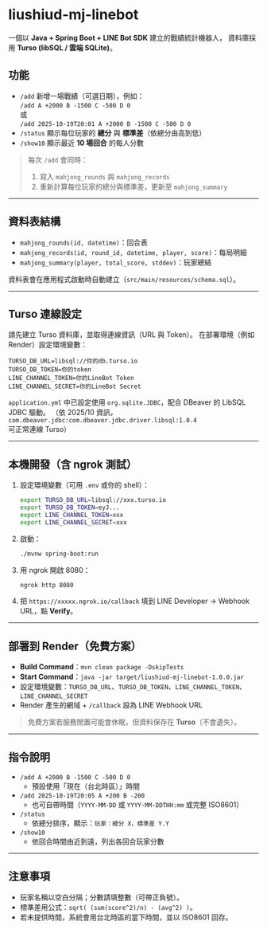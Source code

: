 # liushiud-mj-linebot

一個以 **Java + Spring Boot + LINE Bot SDK** 建立的戰績統計機器人，
資料庫採用 **Turso (libSQL / 雲端 SQLite)**。

## 功能
- `/add` 新增一場戰績（可選日期），例如：  
  `/add A +2000 B -1500 C -500 D 0`  
  或  
  `/add 2025-10-19T20:01 A +2000 B -1500 C -500 D 0`
- `/status` 顯示每位玩家的 **總分** 與 **標準差**（依總分由高到低）
- `/show10` 顯示最近 **10 場回合** 的每人分數

> 每次 `/add` 會同時：  
> 1. 寫入 `mahjong_rounds` 與 `mahjong_records`  
> 2. 重新計算每位玩家的總分與標準差，更新至 `mahjong_summary`

---

## 資料表結構

- `mahjong_rounds(id, datetime)`：回合表
- `mahjong_records(id, round_id, datetime, player, score)`：每局明細
- `mahjong_summary(player, total_score, stddev)`：玩家總結

資料表會在應用程式啟動時自動建立（`src/main/resources/schema.sql`）。

---

## Turso 連線設定

請先建立 Turso 資料庫，並取得連線資訊（URL 與 Token）。
在部署環境（例如 Render）設定環境變數：

```
TURSO_DB_URL=libsql://你的db.turso.io
TURSO_DB_TOKEN=你的token
LINE_CHANNEL_TOKEN=你的LineBot Token
LINE_CHANNEL_SECRET=你的LineBot Secret
```

`application.yml` 中已設定使用 `org.sqlite.JDBC`，配合 DBeaver 的 LibSQL JDBC 驅動。
（依 2025/10 資訊，`com.dbeaver.jdbc:com.dbeaver.jdbc.driver.libsql:1.0.4` 可正常連線 Turso）

---

## 本機開發（含 ngrok 測試）

1. 設定環境變數（可用 `.env` 或你的 shell）：
   ```bash
   export TURSO_DB_URL=libsql://xxx.turso.io
   export TURSO_DB_TOKEN=eyJ...
   export LINE_CHANNEL_TOKEN=xxx
   export LINE_CHANNEL_SECRET=xxx
   ```
2. 啟動：
   ```bash
   ./mvnw spring-boot:run
   ```
3. 用 ngrok 開啟 8080：
   ```bash
   ngrok http 8080
   ```
4. 把 `https://xxxxx.ngrok.io/callback` 填到 LINE Developer → Webhook URL，點 **Verify**。

---

## 部署到 Render（免費方案）

- **Build Command**：`mvn clean package -DskipTests`
- **Start Command**：`java -jar target/liushiud-mj-linebot-1.0.0.jar`
- 設定環境變數：`TURSO_DB_URL`、`TURSO_DB_TOKEN`、`LINE_CHANNEL_TOKEN`、`LINE_CHANNEL_SECRET`
- Render 產生的網域 + `/callback` 設為 LINE Webhook URL

> 免費方案若服務閒置可能會休眠，但資料保存在 **Turso**（不會遺失）。

---

## 指令說明

- `/add A +2000 B -1500 C -500 D 0`
  - 預設使用「現在（台北時區）」時間
- `/add 2025-10-19T20:05 A +200 B -200`
  - 也可自帶時間（`YYYY-MM-DD` 或 `YYYY-MM-DDTHH:mm` 或完整 ISO8601）
- `/status`
  - 依總分排序，顯示：`玩家：總分 X，標準差 Y.Y`
- `/show10`
  - 依回合時間由近到遠，列出各回合玩家分數

---

## 注意事項

- 玩家名稱以空白分隔；分數請填整數（可帶正負號）。
- 標準差用公式：`sqrt( (sum(score^2)/n) - (avg^2) )`。
- 若未提供時間，系統會用台北時區的當下時間，並以 ISO8601 回存。
